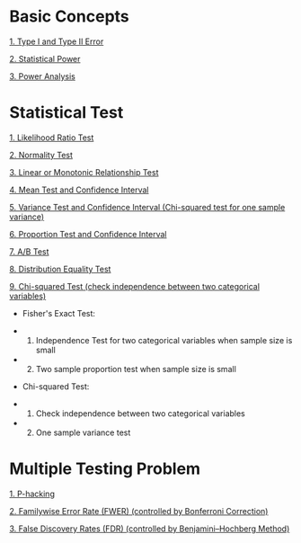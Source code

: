 # Basic Concepts

[1. Type I and Type II Error](https://github.com/yangshiteng/StatQuest-Study-Notes/blob/main/Notes/Type%20I%20Error%20and%20Type%20II%20Error.md)

[2. Statistical Power](https://github.com/yangshiteng/StatQuest-Study-Notes/blob/main/Notes/Power.md)

[3. Power Analysis](https://github.com/yangshiteng/StatQuest-Study-Notes/blob/main/Notes/Power%20Analysis.md)


# Statistical Test

[1. Likelihood Ratio Test](https://github.com/yangshiteng/StatQuest-Study-Notes/blob/main/Notes/Statistical%20Test.md)

[2. Normality Test](https://github.com/yangshiteng/StatQuest-Study-Notes/blob/main/Notes/Normality%20Test.md)

[3. Linear or Monotonic Relationship Test](https://github.com/yangshiteng/StatQuest-Study-Notes/blob/main/Notes/Correlation%20Test.md)

[4. Mean Test and Confidence Interval](https://github.com/yangshiteng/StatQuest-Study-Notes/blob/main/Notes/mean%20test.md)

[5. Variance Test and Confidence Interval (Chi-squared test for one sample variance)](https://github.com/yangshiteng/StatQuest-Study-Notes/blob/main/Notes/variance%20test.md)

[6. Proportion Test and Confidence Interval](https://github.com/yangshiteng/StatQuest-Study-Notes/blob/main/Notes/Proportion%20Test%20and%20Confidence%20Interval.md)

[7. A/B Test](https://github.com/yangshiteng/StatQuest-Study-Notes/blob/main/Notes/AB%20TEST.md)

[8. Distribution Equality Test](https://github.com/yangshiteng/StatQuest-Study-Notes/blob/main/Notes/Distribution%20Equality%20Test.md)

[9. Chi-squared Test (check independence between two categorical variables)](https://github.com/yangshiteng/StatQuest-Study-Notes/blob/main/Notes/Chi-squared%20TEST.md)

* Fisher's Exact Test: 
* 1. Independence Test for two categorical variables when sample size is small
* 2. Two sample proportion test when sample size is small

* Chi-squared Test:
* 1. Check independence between two categorical variables
* 2. One sample variance test

# Multiple Testing Problem

[1. P-hacking](https://github.com/yangshiteng/StatQuest-Study-Notes/blob/main/Notes/phacking.md)

[2. Familywise Error Rate (FWER) (controlled by Bonferroni Correction)](https://github.com/yangshiteng/StatQuest-Study-Notes/blob/main/Notes/Familywise%20Error%20Rate.md)

[3. False Discovery Rates (FDR) (controlled by Benjamini–Hochberg Method)](https://github.com/yangshiteng/StatQuest-Study-Notes/blob/main/Notes/False%20Discovery%20Rate.md)
